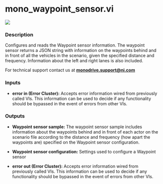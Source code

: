 # mono_waypoint_sensor.vi

<p class="img_container">
<img class="lg_img" src="../mono_waypoint_sensor.png"/>
</p>

### Description

Configures and reads the Waypoint sensor information. The waypoint sensor returns a JSON string with information on the waypoints behind  and in front of all the vehicles in the scenario, given the specified distance and frequency.  Information about the left and right lanes is also included. 

For technical support contact us at <b>monodrive.support@ni.com</b> 

### Inputs

- **error in (Error Cluster):** Accepts error information wired from previously called VIs. This information can be used to decide if any functionality should be bypassed in the event of errors from other VIs. 

### Outputs

- **Waypoint sensor sample:**  The waypoint sensor sample includes information about the waypoints behind and in front of each actor on the scenario file according to the distance and frequency (how apart the waypoints are) specified on the Waypoint sensor configuration.
 

- **Waypoint sensor configuration:**  Settings used to configure a Waypoint sensor
 

- **error out (Error Cluster):** Accepts error information wired from previously called VIs. This information can be used to decide if any functionality should be bypassed in the event of errors from other VIs. 

<p>&nbsp;</p>
